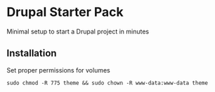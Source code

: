 # Drupal Starter Pack
Minimal setup to start a Drupal project in minutes
## Installation
Set proper permissions for volumes

`sudo chmod -R 775 theme && sudo chown -R www-data:www-data theme`
